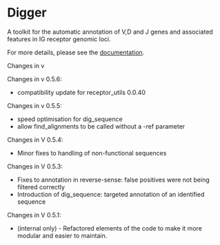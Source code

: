 # Digger
A toolkit for the automatic annotation of V,D and J genes and associated features in IG receptor genomic loci.

For more details, please see the [documentation](https://williamdlees.github.io/digger/index.html).

Changes in v 

Changes in v 0.5.6:
- compatibility update for receptor_utils 0.0.40

Changes in v 0.5.5:
- speed optimisation for dig_sequence
- allow find_alignments to be called without a -ref parameter

Changes in V 0.5.4:
- Minor fixes to handling of non-functional sequences

Changes in V 0.5.3:
- Fixes to annotation in reverse-sense: false positives were not being filtered correctly
- Introduction of dig_sequence: targeted annotation of an identified sequence

Changes in V 0.5.1:
- (internal only) - Refactored elements of the code to make it more modular and easier to maintain.
